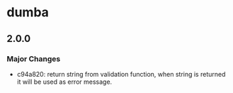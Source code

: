 # dumba

## 2.0.0
### Major Changes

- c94a820: return string from validation function, when string is returned
  it will be used as error message.
